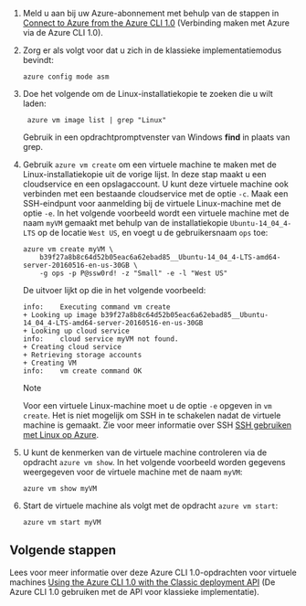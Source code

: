 
1. Meld u aan bij uw Azure-abonnement met behulp van de stappen in [Connect to Azure from the Azure CLI 1.0](../articles/xplat-cli-connect.md) (Verbinding maken met Azure via de Azure CLI 1.0).

2. Zorg er als volgt voor dat u zich in de klassieke implementatiemodus bevindt:

    ```azurecli
    azure config mode asm
    ```

3. Doe het volgende om de Linux-installatiekopie te zoeken die u wilt laden:

   ```azurecli   
    azure vm image list | grep "Linux"
    ```
   
    Gebruik in een opdrachtpromptvenster van Windows **find** in plaats van grep.
   
4. Gebruik `azure vm create` om een virtuele machine te maken met de Linux-installatiekopie uit de vorige lijst. In deze stap maakt u een cloudservice en een opslagaccount. U kunt deze virtuele machine ook verbinden met een bestaande cloudservice met de optie `-c`. Maak een SSH-eindpunt voor aanmelding bij de virtuele Linux-machine met de optie `-e`. In het volgende voorbeeld wordt een virtuele machine met de naam `myVM` gemaakt met behulp van de installatiekopie `Ubuntu-14_04_4-LTS` op de locatie `West US`, en voegt u de gebruikersnaam `ops` toe:
   
    ```azurecli
    azure vm create myVM \
        b39f27a8b8c64d52b05eac6a62ebad85__Ubuntu-14_04_4-LTS-amd64-server-20160516-en-us-30GB \
        -g ops -p P@ssw0rd! -z "Small" -e -l "West US"
    ```

    De uitvoer lijkt op die in het volgende voorbeeld:

    ```azurecli
    info:    Executing command vm create
    + Looking up image b39f27a8b8c64d52b05eac6a62ebad85__Ubuntu-14_04_4-LTS-amd64-server-20160516-en-us-30GB
    + Looking up cloud service
    info:    cloud service myVM not found.
    + Creating cloud service
    + Retrieving storage accounts
    + Creating VM
    info:    vm create command OK
    ```
   
   > [!NOTE]
   > Voor een virtuele Linux-machine moet u de optie `-e` opgeven in `vm create`. Het is niet mogelijk om SSH in te schakelen nadat de virtuele machine is gemaakt. Zie voor meer informatie over SSH [SSH gebruiken met Linux op Azure](../articles/virtual-machines/virtual-machines-linux-mac-create-ssh-keys.md?toc=%2fazure%2fvirtual-machines%2flinux%2ftoc.json).

5. U kunt de kenmerken van de virtuele machine controleren via de opdracht `azure vm show`. In het volgende voorbeeld worden gegevens weergegeven voor de virtuele machine met de naam `myVM`:

    ```azurecli   
    azure vm show myVM
    ```

6. Start de virtuele machine als volgt met de opdracht `azure vm start`:

    ```azurecli
    azure vm start myVM
    ```

## <a name="next-steps"></a>Volgende stappen
Lees voor meer informatie over deze Azure CLI 1.0-opdrachten voor virtuele machines [Using the Azure CLI 1.0 with the Classic deployment API](https://docs.microsoft.com/cli/azure/get-started-with-az-cli2) (De Azure CLI 1.0 gebruiken met de API voor klassieke implementatie).



<!--HONumber=Feb17_HO2-->


